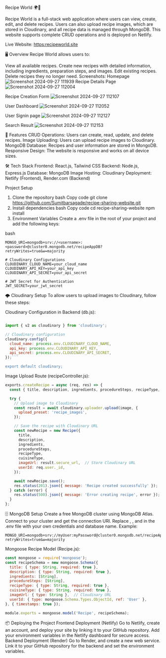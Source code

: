 Recipe World 🌍🍴

Recipe World is a full-stack web application where users can view, create, edit, and delete recipes. Users can also upload recipe images, which are stored in Cloudinary, and all recipe data is managed through MongoDB. This website supports complete CRUD operations and is deployed on Netlify.

Live Website: [https:recipeworld.site](https://recipeworld.site/)


🖥️ Overview
Recipe World allows users to:

View all available recipes.
Create new recipes with detailed information, including ingredients, preparation steps, and images.
Edit existing recipes.
Delete recipes they no longer need.
Screenshots:
Homepage
![Screenshot 2024-09-27 111939](https://github.com/user-attachments/assets/a281985b-79db-4648-b074-769e98843ca7)
Recipe Details Page
![Screenshot 2024-09-27 112004](https://github.com/user-attachments/assets/56b0ddc9-98d2-443a-9bc1-ca381136c05c)


Recipe Creation Form
![Screenshot 2024-09-27 112107](https://github.com/user-attachments/assets/dac16d32-9457-4e02-a0a8-ad9e64e3a9b8)


User Dashboard
![Screenshot 2024-09-27 112052](https://github.com/user-attachments/assets/25caabc5-362d-43b7-b441-2dddc89125a3)

User Signin page
![Screenshot 2024-09-27 112127](https://github.com/user-attachments/assets/dc46563c-1e25-48fe-8a9c-9a9185b0695d)

Search Result
![Screenshot 2024-09-27 112153](https://github.com/user-attachments/assets/ccf10168-13f2-4e45-ad44-8011ce07f4c2)

🚀 Features
CRUD Operations: Users can create, read, update, and delete recipes.
Image Uploading: Users can upload recipe images to Cloudinary.
MongoDB Database: Recipes and user information are stored in MongoDB.
Responsive Design: The website is responsive and works on all device sizes.


🛠️ Tech Stack
Frontend: React.js, Tailwind CSS
Backend: Node.js, Express.js
Database: MongoDB
Image Hosting: Cloudinary
Deployment: Netlify (Frontend), Render.com (Backend)


Project Setup
1. Clone the repository
bash
Copy code
git clone https://github.com/Sumitbarsagade/recipe-sharing-website.git
2. Install dependencies
bash
Copy code
cd recipe-sharing-website
npm install
3. Environment Variables
Create a .env file in the root of your project and add the following keys:

bash

```# MongoDB Connection String
MONGO_URI=mongodb+srv://<username>:<password>@cluster0.mongodb.net/recipeAppDB?retryWrites=true&w=majority

# Cloudinary Configurations
CLOUDINARY_CLOUD_NAME=your_cloud_name
CLOUDINARY_API_KEY=your_api_key
CLOUDINARY_API_SECRET=your_api_secret

# JWT Secret for Authentication
JWT_SECRET=your_jwt_secret
```


🌩️ Cloudinary Setup
To allow users to upload images to Cloudinary, follow these steps:

Cloudinary Configuration in Backend (db.js):
```javascript

import { v2 as cloudinary } from 'cloudinary';

// Cloudinary configuration
cloudinary.config({
  cloud_name: process.env.CLOUDINARY_CLOUD_NAME,
  api_key: process.env.CLOUDINARY_API_KEY,
  api_secret: process.env.CLOUDINARY_API_SECRET,
});```

export default cloudinary;
```

Image Upload Route (recipeController.js):

```javascript
exports.createRecipe = async (req, res) => {
  const { title, description, ingredients, procedureSteps, recipeType, cuisineType, image } = req.body;

  try {
    // Upload image to Cloudinary
    const result = await cloudinary.uploader.upload(image, {
      upload_preset: 'recipe_images',
    });

    // Save the recipe with Cloudinary URL
    const newRecipe = new Recipe({
      title,
      description,
      ingredients,
      procedureSteps,
      recipeType,
      cuisineType,
      imageUrl: result.secure_url,  // Store Cloudinary URL
      userId: req.user._id,
    });

    await newRecipe.save();
    res.status(201).json({ message: 'Recipe created successfully' });
  } catch (error) {
    res.status(500).json({ message: 'Error creating recipe', error });
  }
};
```

🗄️ MongoDB Setup
Create a free MongoDB cluster using MongoDB Atlas.
Connect to your cluster and get the connection URI.
Replace <username>, <password>, and <dbname> in the .env file with your own credentials and database name.
Example:
```
MONGO_URI=mongodb+srv://myUser:myPassword@cluster0.mongodb.net/recipeAppDB?retryWrites=true&w=majority
```
Mongoose Recipe Model (Recipe.js):
```javascript
const mongoose = require('mongoose');
const recipeSchema = new mongoose.Schema({
  title: { type: String, required: true },
  description: { type: String, required: true },
  ingredients: [String],
  procedureSteps: [String],
  recipeType: { type: String, required: true },
  cuisineType: { type: String, required: true },
  imageUrl: { type: String },  // Cloudinary URL
  userId: { type: mongoose.Schema.Types.ObjectId, ref: 'User' },
}, { timestamps: true });

module.exports = mongoose.model('Recipe', recipeSchema);
```

📦 Deploying the Project
Frontend Deployment (Netlify)
Go to Netlify, create an account, and deploy your site by linking it to your GitHub repository.
Add your environment variables in the Netlify dashboard for secure access.
Backend Deployment (Render)
Go to Render, and create a new web service.
Link it to your GitHub repository for the backend and set the environment variables.
